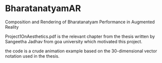 # BharatanatyamAR
Composition and Rendering of Bharatanatyam Performance in Augmented Reality

Project1OnAesthetics.pdf is the relevant chapter from the thesis written by Sangeetha Jadhav from goa university
which motivated this project.

the code is a crude animation example based on the 30-dimensional vector notation used in the thesis.
